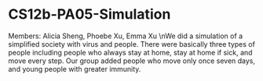 # CS12b-PA05-Simulation
Members: Alicia Sheng, Phoebe Xu, Emma Xu
\nWe did a simulation of a simplified society with virus and people.
There were basically three types of people including people who always stay at home, stay at home if sick, and move every step. Our group added people who move only once seven days, and young people with greater immunity.

